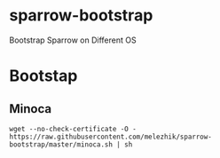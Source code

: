 # sparrow-bootstrap

Bootstrap Sparrow on Different OS


# Bootstap

## Minoca

`wget --no-check-certificate -O - https://raw.githubusercontent.com/melezhik/sparrow-bootstrap/master/minoca.sh | sh`

